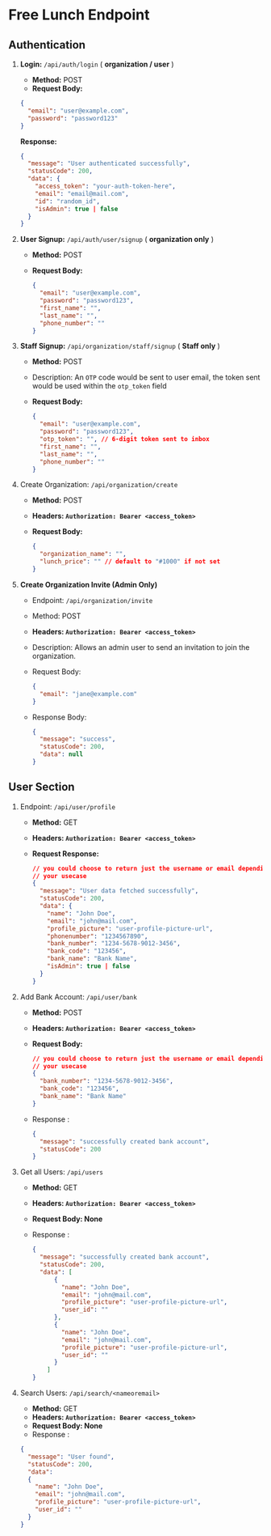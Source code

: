 # Free Lunch Endpoint

## Authentication

1. **Login:** `/api/auth/login`  ( **organization / user** )
    - **Method:** POST
    - **Request Body:**

    ```json
    {
      "email": "user@example.com",
      "password": "password123"
    }
    ```

   **Response:**

    ```json
    {
      "message": "User authenticated successfully",
      "statusCode": 200,
      "data": {
        "access_token": "your-auth-token-here",
        "email": "email@mail.com",
        "id": "random_id",
        "isAdmin": true | false
      }
    }
    ```

2. **User Signup:** `/api/auth/user/signup`   ( **organization only** )
    - **Method:** POST
    - **Request Body:**

        ```json
        {
          "email": "user@example.com",
          "password": "password123",
          "first_name": "",
          "last_name": "",
          "phone_number": ""
        }
        ```

3. **Staff Signup:** `/api/organization/staff/signup`   ( **Staff only** )
    - **Method:** POST
    - Description: An  `OTP` code would be sent to user email, the token sent would be used within the `otp_token` field
    - **Request Body:**

        ```json
        {
          "email": "user@example.com",
          "password": "password123",
          "otp_token": "", // 6-digit token sent to inbox
          "first_name": "",
          "last_name": "",
          "phone_number": ""
        }
        ```

4. Create Organization: `/api/organization/create`
    - **Method:** POST
    - **Headers: `Authorization: Bearer <access_token>`**
    - **Request Body:**

        ```json
        {
          "organization_name": "",
          "lunch_price": "" // default to "#1000" if not set
        }
        ```

5. **Create Organization Invite (Admin Only)**
    - Endpoint: `/api/organization/invite`
    - Method: POST
    - **Headers: `Authorization: Bearer <access_token>`**
    - Description: Allows an admin user to send an invitation to join the organization.
    - Request Body:

        ```json
        {
          "email": "jane@example.com"
        }
        ```

    - Response Body:

        ```json
        {
          "message": "success",
          "statusCode": 200,
          "data": null
        }
        ```

## User Section

1. Endpoint: `/api/user/profile`
    - **Method:** GET
    - **Headers: `Authorization: Bearer <access_token>`**
    - **Request Response:**

        ```json
        // you could choose to return just the username or email depending on 
        // your usecase
        {
          "message": "User data fetched successfully",
          "statusCode": 200,
          "data": {
            "name": "John Doe",
            "email": "john@mail.com",
            "profile_picture": "user-profile-picture-url",
            "phonenumber": "1234567890",
            "bank_number": "1234-5678-9012-3456",
            "bank_code": "123456",
            "bank_name": "Bank Name",
            "isAdmin": true | false
          }
        }
        ```

2. Add Bank Account: `/api/user/bank`
    - **Method:** POST
    - **Headers: `Authorization: Bearer <access_token>`**
    - **Request Body:**

        ```json
        // you could choose to return just the username or email depending on 
        // your usecase
        {
          "bank_number": "1234-5678-9012-3456",
          "bank_code": "123456",
          "bank_name": "Bank Name"
        }
        ```

    - Response :

        ```json
        {
          "message": "successfully created bank account",
          "statusCode": 200
        }
        ```


1. Get all Users: `/api/users`
    - **Method:** GET
    - **Headers: `Authorization: Bearer <access_token>`**
    - **Request Body: None**
    - Response :

        ```json
        {
          "message": "successfully created bank account",
          "statusCode": 200,
          "data": [
              {
                "name": "John Doe",
                "email": "john@mail.com",
                "profile_picture": "user-profile-picture-url",
                "user_id": ""
              },
              {
                "name": "John Doe",
                "email": "john@mail.com",
                "profile_picture": "user-profile-picture-url",
                "user_id": ""
              }
            ]
        }
        ```

2. Search Users: `/api/search/<nameoremail>`
   - **Method:** GET
   - **Headers: `Authorization: Bearer <access_token>`**
   - **Request Body: None**
   - Response :

   ```json
   {
     "message": "User found",
     "statusCode": 200,
     "data":
     {
       "name": "John Doe",
       "email": "john@mail.com",
       "profile_picture": "user-profile-picture-url",
       "user_id": ""
     }
   }
   ```
